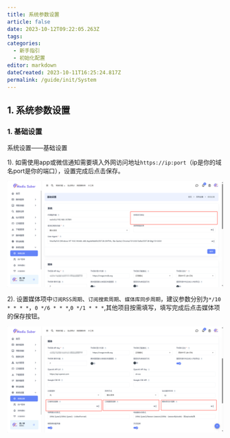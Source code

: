 ```yaml
---
title: 系统参数设置
article: false
date: 2023-10-12T09:22:05.263Z
tags:
categories: 
  - 新手指引
  - 初始化配置
editor: markdown
dateCreated: 2023-10-11T16:25:24.817Z
permalink: /guide/init/System
---
```


## 1. 系统参数设置

### 1. 基础设置

系统设置——基础设置

1). 如需使用app或微信通知需要填入外网访问地址`https://ip:port`（ip是你的域名port是你的端口），设置完成后点击保存。

![0501.jpg](./images/0501.png)

2). 设置媒体项中`订阅RSS周期`、`订阅搜索周期`、`媒体库同步周期`，建议参数分别为`*/10 * * * *`，`0 */6 * * *`,`0 */1 * * *`,其他项目按需填写，填写完成后点击媒体项的保存按钮。

![0502.jpg](./images/0502.png)
